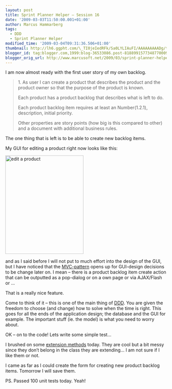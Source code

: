 ```yaml
---
layout: post
title: Sprint Planner Helper – Session 16
date: '2009-03-03T11:50:00.001+01:00'
author: Marcus Hammarberg
tags:
  - DDD
  - Sprint Planner Helper
modified_time: '2009-03-04T09:31:36.506+01:00'
thumbnail: http://lh6.ggpht.com/\_TI0jeIedRFk/Sa0LYLIAuFI/AAAAAAAAADg/twDyhMfi4gc/s72-c/edit%20a%20product_thumb%5B1%5D.jpg?imgmax=800
blogger_id: tag:blogger.com,1999:blog-36533086.post-8188991577348770009
blogger_orig_url: http://www.marcusoft.net/2009/03/sprint-planner-helper-session-16.html
---
```



I am now almost ready with the first user story of my own backlog.

> 1\. As user I can create a product that describes the product and the
> product owner so that the purpose of the product is known.
>
> Each product has a product backlog that describes what is left to do.
>
> Each product backlog item requires at least an Number(1.2.1),
> description, initial priority.
>
> Other properties are story points (how big is this compared to other)
> and a document with additional business rules.

The one thing that is left is to be able to create new backlog items.

My GUI for editing a product right now looks like this:

[<img
src="http://lh6.ggpht.com/_TI0jeIedRFk/Sa0LYLIAuFI/AAAAAAAAADg/twDyhMfi4gc/edit%20a%20product_thumb%5B1%5D.jpg?imgmax=800"
title="edit a product"
style="border-top-width: 0px; display: inline; border-left-width: 0px; border-bottom-width: 0px; border-right-width: 0px"
data-border="0" width="244" height="307" alt="edit a product" />](http://lh4.ggpht.com/_TI0jeIedRFk/Sa0LXJyuBzI/AAAAAAAAADc/Mr9OUo8Y3IA/s1600-h/edit%20a%20product%5B3%5D.jpg)

and as I said before I will not put to much effort into the design of
the GUI, but I have noticed that the
<a href="http://en.wikipedia.org/wiki/Model-view-controller"
target="_blank">MVC-pattern</a> opens up for GUI-design decisions to be
change later on. I mean – there is a product backlog item create action
that can be outputted as a pop-dialog or on a own page or via AJAX/Flash
or …

That is a really nice feature.

Come to think of it – this is one of the main thing of
<a href="http://en.wikipedia.org/wiki/Domain-driven_design"
target="_blank">DDD</a>. You are given the freedom to choose (and
change) how to solve when the time is right. This goes for all the ends
of the application design; the database and the GUI for example.
The important stuff (ie. the model) is what you need to worry about.

OK – on to the code! Lets write some simple test…

I brushed on some
<a href="http://msdn.microsoft.com/en-us/library/bb383977.aspx"
target="_blank">extension methods</a> today. They are cool but a bit
messy since they don’t belong in the class they are extending… I am not
sure if I like them or not.

I came as far as I could create the form for creating new product
backlog items. Tomorrow I will save them.

PS. Passed 100 unit tests today. Yeah!
